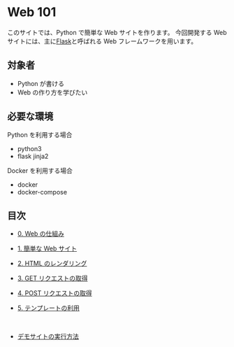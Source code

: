 # Web 101

このサイトでは、Python で簡単な Web サイトを作ります。
今回開発する Web サイトには、主に[Flask](https://msiz07-flask-docs-ja.readthedocs.io/ja/latest/)と呼ばれる Web フレームワークを用います。

## 対象者

- Python が書ける
- Web の作り方を学びたい

## 必要な環境

Python を利用する場合

- python3
- flask jinja2

Docker を利用する場合

- docker
- docker-compose

## 目次

- [0. Web の仕組み](./0)
- [1. 簡単な Web サイト](./1)
- [2. HTML のレンダリング](./2)
- [3. GET リクエストの取得](./3)
- [4. POST リクエストの取得](./4)
- [5. テンプレートの利用](./5)

  <br/>

- [デモサイトの実行方法](./demo)
